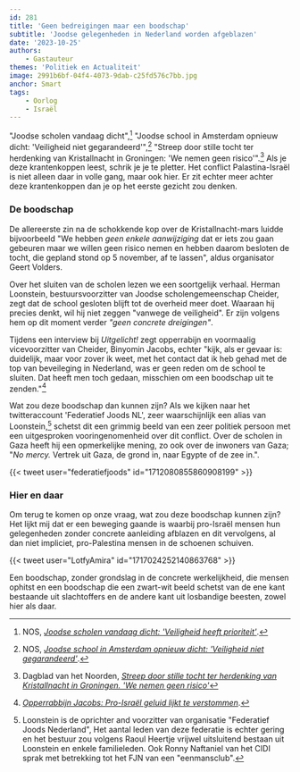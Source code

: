 ```yaml
---
id: 281
title: 'Geen bedreigingen maar een boodschap'
subtitle: 'Joodse gelegenheden in Nederland worden afgeblazen'
date: '2023-10-25'
authors:
    - Gastauteur
themes: 'Politiek en Actualiteit'
image: 2991b6bf-04f4-4073-9dab-c25fd576c7bb.jpg
anchor: Smart
tags:
    - Oorlog
    - Israël
---
```


"Joodse scholen vandaag dicht",[^1] "Joodse school in Amsterdam opnieuw dicht: 'Veiligheid niet gegarandeerd'",[^2] "Streep door stille tocht ter herdenking van Kristallnacht in Groningen: 'We nemen geen risico'".[^3] Als je deze krantenkoppen leest, schrik je je te pletter. Het conflict Palastina-Israël is niet alleen daar in volle gang, maar ook hier. Er zit echter meer achter deze krantenkoppen dan je op het eerste gezicht zou denken.


### De boodschap

De allereerste zin na de schokkende kop over de Kristallnacht-mars luidde bijvoorbeeld "We hebben *geen enkele aanwijziging* dat er iets zou gaan gebeuren maar we willen geen risico nemen en hebben daarom besloten de tocht, die gepland stond op 5 november, af te lassen", aldus organisator Geert Volders.

Over het sluiten van de scholen lezen we een soortgelijk verhaal. Herman Loonstein, bestuursvoorzitter van Joodse scholengemeenschap Cheider, zegt dat de school gesloten blijft tot de overheid meer doet. Waaraan hij precies denkt, wil hij niet zeggen "vanwege de veiligheid". Er zijn volgens hem op dit moment verder *"geen concrete dreigingen"*. 

Tijdens een interview bij *Uitgelicht!* zegt opperrabijn en voormaalig vicevoorzitter van Cheider, Binyomin Jacobs, echter "kijk, als er gevaar is: duidelijk, maar voor zover ik weet, met het contact dat ik heb gehad met de top van beveileging in Nederland, was er geen reden om de school te sluiten. Dat heeft men toch gedaan, misschien om een boodschap uit te zenden."[^4]

Wat zou deze boodschap dan kunnen zijn? Als we kijken naar het twitteraccount 'Federatief Joods NL', zeer waarschijnlijk een alias van Loonstein,[^5] schetst dit een grimmig beeld van een zeer politiek persoon met een uitgesproken vooringenomenheid over dit conflict. Over de scholen in Gaza heeft hij een opmerkelijke mening, zo ook over de inwoners van Gaza; "*No mercy.* Vertrek uit Gaza, de grond in, naar Egypte of de zee in.".

{{< tweet user="federatiefjoods" id="1712080855860908199" >}}


### Hier en daar

Om terug te komen op onze vraag, wat zou deze boodschap kunnen zijn? Het lijkt mij dat er een beweging gaande is waarbij pro-Israël mensen hun gelegenheden zonder concrete aanleiding afblazen en dit vervolgens, al dan niet impliciet, pro-Palestina mensen in de schoenen schuiven.

{{< tweet user="LotfyAmira" id="1717024252140863768" >}}

Een boodschap, zonder grondslag in de concrete werkelijkheid, die mensen ophitst en een boodschap die een zwart-wit beeld schetst van de ene kant bestaande uit slachtoffers en de andere kant uit losbandige beesten, zowel hier als daar.


[^1]: NOS, *[Joodse scholen vandaag dicht: 'Veiligheid heeft prioriteit']( https://nos.nl/artikel/2493874-joodse-scholen-vandaag-dicht-veiligheid-heeft-prioriteit)*.
[^2]: NOS, *[Joodse school in Amsterdam opnieuw dicht: 'Veiligheid niet gegarandeerd'](https://nos.nl/artikel/2495112-joodse-school-in-amsterdam-opnieuw-dicht-veiligheid-niet-gegarandeerd)*.
[^3]: Dagblad van het Noorden, *[Streep door stille tocht ter herdenking van Kristallnacht in Groningen. 'We nemen geen risico'](https://dvhn.nl/groningen/Streep-door-stille-tocht-in-Stad-28711422.html)*
[^4]: *[Opperrabbijn Jacobs: Pro-Israël geluid lijkt te verstommen](https://youtu.be/tuBaaLkhRzY)*.
[^5]: Loonstein is de oprichter and voorzitter van organisatie "Federatief Joods Nederland", Het aantal leden van deze federatie is echter gering en het bestuur zou volgens Raoul Heertje vrijwel uitsluitend bestaan uit Loonstein en enkele familieleden. Ook Ronny Naftaniel van het CIDI sprak met betrekking tot het FJN van een "eenmansclub".
